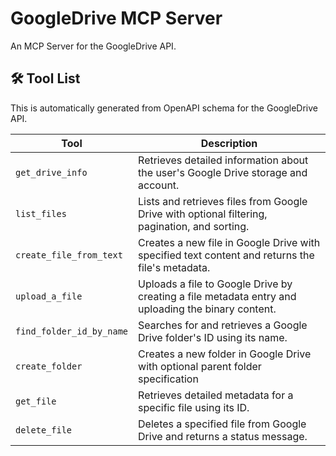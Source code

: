 # GoogleDrive MCP Server

An MCP Server for the GoogleDrive API.

## 🛠️ Tool List

This is automatically generated from OpenAPI schema for the GoogleDrive API.


| Tool | Description |
|------|-------------|
| `get_drive_info` | Retrieves detailed information about the user's Google Drive storage and account. |
| `list_files` | Lists and retrieves files from Google Drive with optional filtering, pagination, and sorting. |
| `create_file_from_text` | Creates a new file in Google Drive with specified text content and returns the file's metadata. |
| `upload_a_file` | Uploads a file to Google Drive by creating a file metadata entry and uploading the binary content. |
| `find_folder_id_by_name` | Searches for and retrieves a Google Drive folder's ID using its name. |
| `create_folder` | Creates a new folder in Google Drive with optional parent folder specification |
| `get_file` | Retrieves detailed metadata for a specific file using its ID. |
| `delete_file` | Deletes a specified file from Google Drive and returns a status message. |
